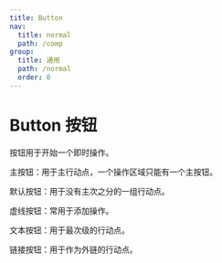```yaml
---
title: Button
nav:
  title: normal
  path: /comp
group:
  title: 通用
  path: /normal
  order: 0
---
```


# Button 按钮

按钮用于开始一个即时操作。

主按钮：用于主行动点，一个操作区域只能有一个主按钮。

默认按钮：用于没有主次之分的一组行动点。

虚线按钮：常用于添加操作。

文本按钮：用于最次级的行动点。

链接按钮：用于作为外链的行动点。

<code title="按钮类型" desc="按钮有五种类型：主按钮、次按钮、虚线按钮、文本按钮和链接按钮。主按钮在同一个操作区域最多出现一次。" src="./demo/demo1.tsx" />

<code title="按钮尺寸"  desc="按钮有大、中、小三种尺寸。通过设置 `size` 为 `large` `small` 分别把按钮设为大、小尺寸。若不设置 `size`，则尺寸为中。" src="./demo/index.tsx" />
